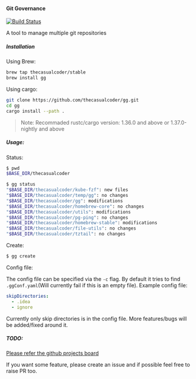 #### Git Governance
[![Build Status](https://travis-ci.org/thecasualcoder/gg.svg?branch=master)](https://travis-ci.org/thecasualcoder/gg)

A tool to manage multiple git repositories


##### Installation

Using Brew:

```bash
brew tap thecasualcoder/stable
brew install gg
```

Using cargo:
```bash
git clone https://github.com/thecasualcoder/gg.git
cd gg
cargo install --path .
```

> Note: Recommaded rustc/cargo version: 1.36.0 and above or 1.37.0-nightly and above 


##### Usage:

Status:

```bash
$ pwd
$BASE_DIR/thecasualcoder

$ gg status
"$BASE_DIR/thecasualcoder/kube-fzf": new files
"$BASE_DIR/thecasualcoder/temp/gg": no changes
"$BASE_DIR/thecasualcoder/gg": modifications
"$BASE_DIR/thecasualcoder/homebrew-core": no changes
"$BASE_DIR/thecasualcoder/utils": modifications
"$BASE_DIR/thecasualcoder/pg-ping": no changes
"$BASE_DIR/thecasualcoder/homebrew-stable": modifications
"$BASE_DIR/thecasualcoder/file-utils": no changes
"$BASE_DIR/thecasualcoder/tztail": no changes
```

Create:
```bash
$ gg create
```

Config file:

The config file can be specified via the `-c` flag. By default it tries to find `.ggConf.yaml`(Will currently fail if this is an empty file).
Example config file:

```yaml
skipDirectories:
  - .idea
  - ignore
```

Currently only skip directories is in the config file. More features/bugs will be added/fixed around it.

##### TODO:
[Please refer the github projects board](https://github.com/thecasualcoder/gg/projects/1)

If you want some feature, please create an issue and if possible feel free to raise PR too.